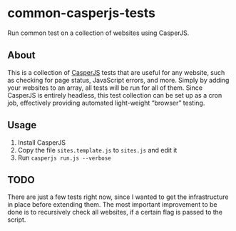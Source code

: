 common-casperjs-tests
=====================

Run common test on a collection of websites using CasperJS.

About
-----
This is a collection of [CasperJS](http://casperjs.org/) tests that are useful
for any website, such as checking for page status, JavaScript errors, and more.
Simply by adding your websites to an array, all tests will be run for all of
them. Since CasperJS is entirely headless, this test collection can be set up as
a cron job, effectively providing automated light-weight “browser” testing.

Usage
-----
1. Install CasperJS
2. Copy the file `sites.template.js` to `sites.js` and edit it
3. Run `casperjs run.js --verbose`

TODO
----
There are just a few tests right now, since I wanted to get the infrastructure
in place before extending them. The most important improvement to be done is to
recursively check all websites, if a certain flag is passed to the script.
